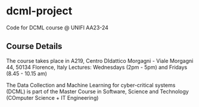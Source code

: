 # dcml-project
Code for DCML course @ UNIFI
AA23-24

## Course Details

The course takes place in A219, Centro DIdattico Morgagni - Viale Morgagni 44, 50134 Florence, Italy
Lectures: Wednesdays (2pm - 5pm) and Fridays (8.45 - 10.15 am)

The Data Collection and Machine Learning for cyber-critical systems (DCML) is part of the Master Course in Software, Science and Technology (COmputer Science + IT Engineering)
